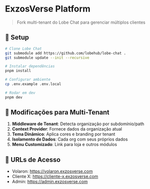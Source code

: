 # ExzosVerse Platform

> Fork multi-tenant do Lobe Chat para gerenciar múltiplos clientes

## 🚀 Setup

```bash
# Clone Lobe Chat
git submodule add https://github.com/lobehub/lobe-chat .
git submodule update --init --recursive

# Instalar dependências
pnpm install

# Configurar ambiente
cp .env.example .env.local

# Rodar em dev
pnpm dev
```

## 🎯 Modificações para Multi-Tenant

1. **Middleware de Tenant**: Detecta organização por subdomínio/path
2. **Context Provider**: Fornece dados da organização atual
3. **Tema Dinâmico**: Aplica cores e branding por tenant
4. **Isolamento de Dados**: Cada org com seus próprios dados
5. **Menu Customizado**: Link para loja e outros módulos

## 🔗 URLs de Acesso

- Volaron: https://volaron.exzosverse.com
- Cliente X: https://cliente-x.exzosverse.com
- Admin: https://admin.exzosverse.com